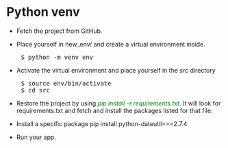 # Python venv

- Fetch the project from GitHub.

- Place yourself in new_env/ and create a virtual environment inside.
<pre>
    $ python -m venv env
</pre>

- Activate the virtual environment and place yourself in the <em>src</em> directory
<pre>
    $ source env/bin/activate
    $ cd src
</pre>

- Restore the project by using <em style="color: green">pip install -r requirements.txt</em>. It will look for requirements.txt and fetch and install the packages listed for that file.

- Install a specific package pip install python-dateutil===2.7.4

- Run your app.
